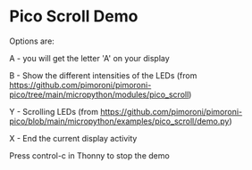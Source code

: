 # Pico Scroll Demo

Options are:

A - you will get the letter 'A' on your display

B - Show the different intensities of the LEDs (from https://github.com/pimoroni/pimoroni-pico/tree/main/micropython/modules/pico_scroll)

Y - Scrolling LEDs (from https://github.com/pimoroni/pimoroni-pico/blob/main/micropython/examples/pico_scroll/demo.py)

X - End the current display activity

Press control-c in Thonny to stop the demo
